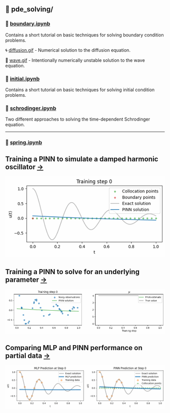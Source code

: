 ## 📂 pde_solving/

### 📓 [boundary.ipynb](pde_solving/boundary.ipynb)
Contains a short tutorial on basic techniques for solving boundary condition problems.

🌀 [diffusion.gif](pde_solving/diffusion.gif) - Numerical solution to the diffusion equation.

🌊 [wave.gif](pde_solving/wave.gif) - Intentionally numerically unstable solution to the wave equation.

### 📓 [initial.ipynb](pde_solving/initial.ipynb)
Contains a short tutorial on basic techniques for solving initial condition problems.

### 📓 [schrodinger.ipynb](pde_solving/schrodinger.ipynb)
Two different approaches to solving the time-dependent Schrodinger equation.

---

### 📓 [spring.ipynb](spring.ipynb)

## Training a PINN to simulate a damped harmonic oscillator [->](./spring.ipynb#task-1-train-a-pinn-to-simulate-the-system)
![PINN 1](./pinn1.gif)

## Training a PINN to solve for an underlying parameter [->](./spring.ipynb#task-2-train-a-pinn-to-invert-for-underlying-parameters)
![PINN 2](./pinn2.gif)

## Comparing MLP and PINN performance on partial data [->](./spring.ipynb#task-3-pinn-vs-mlp)
![PINN 3](./pinn3.gif)

